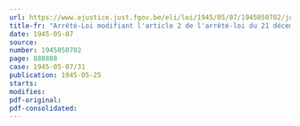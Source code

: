 ```yaml
---
url: https://www.ejustice.just.fgov.be/eli/loi/1945/05/07/1945050702/justel
title-fr: "Arrêté-Loi modifiant l'article 2 de l'arrêté-loi du 21 décembre 1944, tendant à mettre fin au mandat des conseillers provinciaux et communaux indignes"
date: 1945-05-07
source:
number: 1945050702
page: 888888
case: 1945-05-07/31
publication: 1945-05-25
starts:
modifies:
pdf-original:
pdf-consolidated:
---
```


